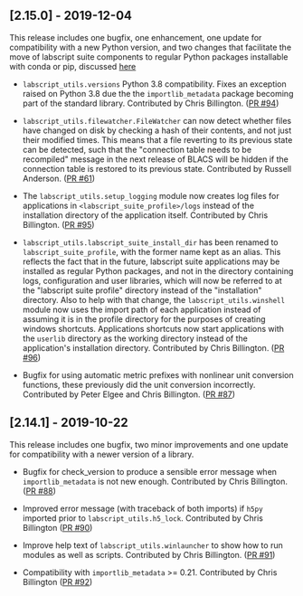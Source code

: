 ## [2.15.0] - 2019-12-04

This release includes one bugfix, one enhancement, one update for compatibility with a
new Python version, and two changes that facilitate the move of labscript suite
components to regular Python packages installable with conda or pip, discussed
[here](https://bitbucket.org/labscript_suite/installer/issues/31/)

- `labscript_utils.versions` Python 3.8 compatibility. Fixes an exception raised on
  Python 3.8 due the the `importlib_metadata` package becoming part of the standard
  library. Contributed by Chris Billington. 
  ([PR #94](https://bitbucket.org/labscript_suite/labscript_utils/pull-requests/94))

- `labscript_utils.filewatcher.FileWatcher` can now detect whether files have changed on
  disk by checking a hash of their contents, and not just their modified times. This
  means that a file reverting to its previous state can be detected, such that the
  "connection table needs to be recompiled" message in the next release of BLACS will be
  hidden if the connection table is restored to its previous state. Contributed by
  Russell Anderson.
  ([PR #61](https://bitbucket.org/labscript_suite/labscript_utils/pull-requests/61))

- The `labscript_utils.setup_logging` module now creates log files for applications in
  `<labscript_suite_profile>/logs` instead of the installation directory of the
  application itself. Contributed by Chris Billington.
  ([PR #95](https://bitbucket.org/labscript_suite/labscript_utils/pull-requests/95))

- `labscript_utils.labscript_suite_install_dir` has been renamed to
  `labscript_suite_profile`, with the former name kept as an alias. This reflects the
  fact that in the future, labscript suite applications may be installed as regular
  Python packages, and not in the directory containing logs, configuration and user
  libraries, which will now be referred to at the "labscript suite profile" directory
  instead of the "installation" directory. Also to help with that change, the
  `labscript_utils.winshell` module now uses the import path of each application instead
  of assuming it is in the profile directory for the purposes of creating windows
  shortcuts. Applications shortcuts now start applications with the `userlib` directory
  as the working directory instead of the application's installation directory.
  Contributed by Chris Billington.
  ([PR #96](https://bitbucket.org/labscript_suite/labscript_utils/pull-requests/96))

- Bugfix for using automatic metric prefixes with nonlinear unit conversion functions,
  these previously did the unit conversion incorrectly. Contributed by Peter Elgee and
  Chris Billington.
  ([PR #87](https://bitbucket.org/labscript_suite/labscript_utils/pull-requests/87))


## [2.14.1] - 2019-10-22

This release includes one bugfix, two minor improvements and one update for
compatibility with a newer version of a library.

- Bugfix for check_version to produce a sensible error message when `importlib_metadata`
  is not new enough. Contributed by Chris Billington.
  ([PR #88](https://bitbucket.org/labscript_suite/labscript_utils/pull-requests/88))

- Improved error message (with traceback of both imports) if `h5py` imported prior to
  `labscript_utils.h5_lock`. Contributed by Chris Billington
  ([PR #90](https://bitbucket.org/labscript_suite/labscript_utils/pull-requests/90))

- Improve help text of `labscript_utils.winlauncher` to show how to run modules as well
  as scripts. Contributed by Chris Billington.
  ([PR #91](https://bitbucket.org/labscript_suite/labscript_utils/pull-requests/91))

- Compatibility with `importlib_metadata` >= 0.21. Contributed by Chris Billington
  ([PR #92](https://bitbucket.org/labscript_suite/labscript_utils/pull-requests/88))